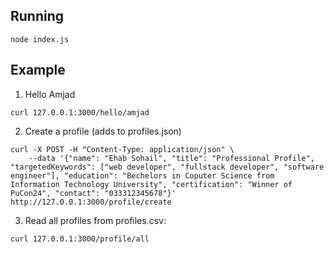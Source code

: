 ## Running

```
node index.js
```


## Example

1. Hello Amjad
```
curl 127.0.0.1:3000/hello/amjad
```

2. Create a profile (adds to profiles.json)
```
curl -X POST -H "Content-Type: application/json" \
    --data '{"name": "Ehab Sohail", "title": "Professional Profile", "targetedKeywords": ["web developer", "fullstack developer", "software engineer"], "education": "Bechelors in Coputer Science from Information Technology University", "certification": "Winner of PuCon24", "contact": "033312345678"}' http://127.0.0.1:3000/profile/create
```

3. Read all profiles from profiles.csv:
```
curl 127.0.0.1:3000/profile/all
```
